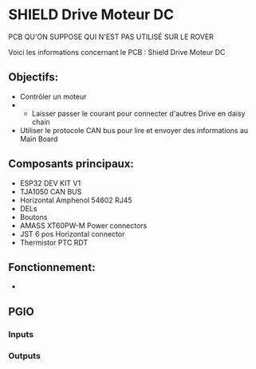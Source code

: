 # SHIELD Drive Moteur DC
PCB QU'ON SUPPOSE QUI N'EST PAS UTILISÉ SUR LE ROVER

Voici les informations concernant le PCB : Shield Drive Moteur DC 


## Objectifs:
* Contrôler un moteur
* * Laisser passer le courant pour connecter d'autres Drive en daisy chain
* Utiliser le protocole CAN bus pour lire et envoyer des informations au Main Board


## Composants principaux:
* ESP32 DEV KIT V1
* TJA1050 CAN BUS
* Horizontal Amphenol 54602 RJ45
* DELs
* Boutons
* AMASS XT60PW-M Power connectors
* JST 6 pos Horizontal connector
* Thermistor PTC RDT


## Fonctionnement:
* 

## PGIO
### Inputs
### Outputs
